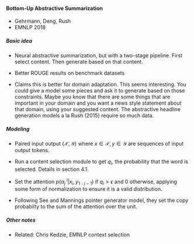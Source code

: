 #### Bottom-Up Abstractive Summarization
- Gehrmann, Deng, Rush
- EMNLP 2018

##### Basic idea

- Neural abstractive summarization, but with a two-stage pipeline. First select content. Then generate based on that content. 

- Better ROUGE results on benchmark datasets

- Claims this is better for domain adaptation. This seems interesting. You could give a model some pieces and ask it to generate based on those constraints. Maybe you know that there are some things that are important in your domain and you want a news style statement about that domain, using your suggested content. The abstractive headline generation models a la Rush (2015) require so much data. 

##### Modeling

- Paired input output $(\mathcal{X}, \mathcal{Y})$ where $x\in \mathcal{X}, y \in \mathcal{Y}$ are sequences of input output tokens.

- Run a content selection module to get $q_i$, the probability that the word is selected. Details in section 4.1. 

- Set the attention $p(\alpha_j^{~i}| x_i, y_{1:j-1})$ if $q_i > \epsilon$ and 0 otherwise, applying some form of normalization to ensure it is a valid distribution.

- Following See and Mannings pointer generator model, they set the copy probabilty to the sum of the attention over the unit.

##### Other notes

- Related: Chris Kedzie, EMNLP context selection